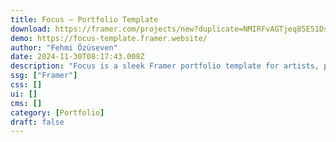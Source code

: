 ```yaml
---
title: Focus — Portfolio Template
download: https://framer.com/projects/new?duplicate=NMIRFvAGTjeq85E51Dsk&via=fozuse&duplicateType=siteTemplate
demo: https://focus-template.framer.website/
author: "Fehmi Özüseven"
date: 2024-11-30T08:17:43.008Z
description: "Focus is a sleek Framer portfolio template for artists, photographers and designers!"
ssg: ["Framer"]
css: []
ui: []
cms: []
category: [Portfolio]
draft: false
---
```

